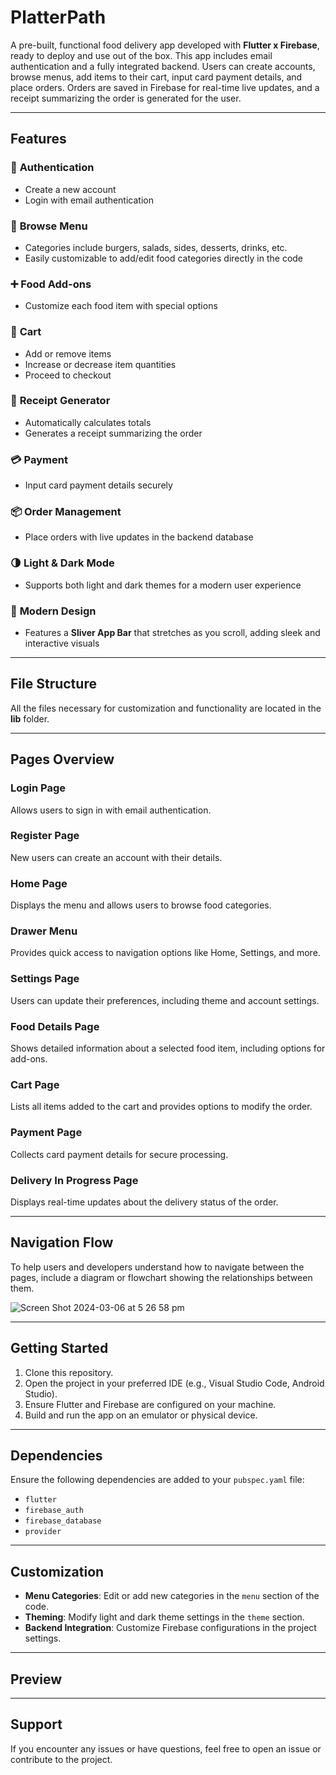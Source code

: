 # PlatterPath

A pre-built, functional food delivery app developed with **Flutter x Firebase**, ready to deploy and use out of the box. This app includes email authentication and a fully integrated backend. Users can create accounts, browse menus, add items to their cart, input card payment details, and place orders. Orders are saved in Firebase for real-time live updates, and a receipt summarizing the order is generated for the user.

---

## Features

### 🔐 **Authentication**

- Create a new account
- Login with email authentication

### 🍔 **Browse Menu**

- Categories include burgers, salads, sides, desserts, drinks, etc.
- Easily customizable to add/edit food categories directly in the code

### ➕ **Food Add-ons**

- Customize each food item with special options

### 🛒 **Cart**

- Add or remove items
- Increase or decrease item quantities
- Proceed to checkout

### 📃 **Receipt Generator**

- Automatically calculates totals
- Generates a receipt summarizing the order

### 💳 **Payment**

- Input card payment details securely

### 📦 **Order Management**

- Place orders with live updates in the backend database

### 🌗 **Light & Dark Mode**

- Supports both light and dark themes for a modern user experience

### 📱 **Modern Design**

- Features a **Sliver App Bar** that stretches as you scroll, adding sleek and interactive visuals

---

## File Structure

All the files necessary for customization and functionality are located in the **lib** folder.

---

## Pages Overview

### **Login Page**

Allows users to sign in with email authentication.

### **Register Page**

New users can create an account with their details.

### **Home Page**

Displays the menu and allows users to browse food categories.

### **Drawer Menu**

Provides quick access to navigation options like Home, Settings, and more.

### **Settings Page**

Users can update their preferences, including theme and account settings.

### **Food Details Page**

Shows detailed information about a selected food item, including options for add-ons.

### **Cart Page**

Lists all items added to the cart and provides options to modify the order.

### **Payment Page**

Collects card payment details for secure processing.

### **Delivery In Progress Page**

Displays real-time updates about the delivery status of the order.

---

## Navigation Flow

To help users and developers understand how to navigate between the pages, include a diagram or flowchart showing the relationships between them.

![Screen Shot 2024-03-06 at 5 26 58 pm](https://github.com/user-attachments/assets/45106bcf-5890-498b-bba5-4a3a6765d8fc)


---

## Getting Started

1. Clone this repository.
2. Open the project in your preferred IDE (e.g., Visual Studio Code, Android Studio).
3. Ensure Flutter and Firebase are configured on your machine.
4. Build and run the app on an emulator or physical device.

---

## Dependencies

Ensure the following dependencies are added to your `pubspec.yaml` file:

- `flutter`
- `firebase_auth`
- `firebase_database`
- `provider`

---

## Customization

- **Menu Categories**: Edit or add new categories in the `menu` section of the code.
- **Theming**: Modify light and dark theme settings in the `theme` section.
- **Backend Integration**: Customize Firebase configurations in the project settings.

---

## Preview



---

## Support

If you encounter any issues or have questions, feel free to open an issue or contribute to the project.

